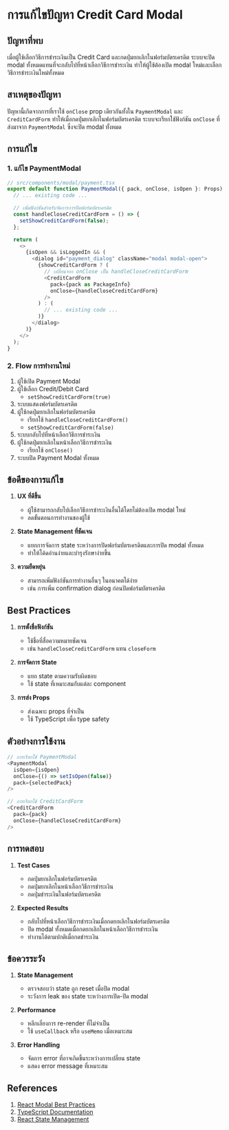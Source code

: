 # การแก้ไขปัญหา Credit Card Modal

## ปัญหาที่พบ

เมื่อผู้ใช้เลือกวิธีการชำระเงินเป็น Credit Card และกดปุ่มยกเลิกในฟอร์มบัตรเครดิต ระบบจะปิด modal ทั้งหมดแทนที่จะกลับไปที่หน้าเลือกวิธีการชำระเงิน ทำให้ผู้ใช้ต้องเปิด modal ใหม่และเลือกวิธีการชำระเงินใหม่ทั้งหมด

## สาเหตุของปัญหา

ปัญหานี้เกิดจากการที่เราใช้ `onClose` prop เดียวกันทั้งใน `PaymentModal` และ `CreditCardForm` ทำให้เมื่อกดปุ่มยกเลิกในฟอร์มบัตรเครดิต ระบบจะเรียกใช้ฟังก์ชัน `onClose` ที่ส่งมาจาก `PaymentModal` ซึ่งจะปิด modal ทั้งหมด

## การแก้ไข

### 1. แก้ไข PaymentModal

```typescript
// src/components/modal/payment.tsx
export default function PaymentModal({ pack, onClose, isOpen }: Props) {
  // ... existing code ...

  // เพิ่มฟังก์ชันสำหรับจัดการการปิดฟอร์มบัตรเครดิต
  const handleCloseCreditCardForm = () => {
    setShowCreditCardForm(false);
  };

  return (
    <>
      {isOpen && isLoggedIn && (
        <dialog id="payment_dialog" className="modal modal-open">
          {showCreditCardForm ? (
            // เปลี่ยนจาก onClose เป็น handleCloseCreditCardForm
            <CreditCardForm
              pack={pack as PackageInfo}
              onClose={handleCloseCreditCardForm}
            />
          ) : (
            // ... existing code ...
          )}
        </dialog>
      )}
    </>
  );
}
```

### 2. Flow การทำงานใหม่

1. ผู้ใช้เปิด Payment Modal
2. ผู้ใช้เลือก Credit/Debit Card
   - `setShowCreditCardForm(true)`
3. ระบบแสดงฟอร์มบัตรเครดิต
4. ผู้ใช้กดปุ่มยกเลิกในฟอร์มบัตรเครดิต
   - เรียกใช้ `handleCloseCreditCardForm()`
   - `setShowCreditCardForm(false)`
5. ระบบกลับไปที่หน้าเลือกวิธีการชำระเงิน
6. ผู้ใช้กดปุ่มยกเลิกในหน้าเลือกวิธีการชำระเงิน
   - เรียกใช้ `onClose()`
7. ระบบปิด Payment Modal ทั้งหมด

## ข้อดีของการแก้ไข

1. **UX ที่ดีขึ้น**

   - ผู้ใช้สามารถกลับไปเลือกวิธีการชำระเงินอื่นได้โดยไม่ต้องเปิด modal ใหม่
   - ลดขั้นตอนการทำงานของผู้ใช้

2. **State Management ที่ชัดเจน**

   - แยกการจัดการ state ระหว่างการปิดฟอร์มบัตรเครดิตและการปิด modal ทั้งหมด
   - ทำให้โค้ดอ่านง่ายและบำรุงรักษาง่ายขึ้น

3. **ความยืดหยุ่น**
   - สามารถเพิ่มฟังก์ชันการทำงานอื่นๆ ในอนาคตได้ง่าย
   - เช่น การเพิ่ม confirmation dialog ก่อนปิดฟอร์มบัตรเครดิต

## Best Practices

1. **การตั้งชื่อฟังก์ชัน**

   - ใช้ชื่อที่สื่อความหมายชัดเจน
   - เช่น `handleCloseCreditCardForm` แทน `closeForm`

2. **การจัดการ State**

   - แยก state ตามความรับผิดชอบ
   - ใช้ state ที่เหมาะสมกับแต่ละ component

3. **การส่ง Props**
   - ส่งเฉพาะ props ที่จำเป็น
   - ใช้ TypeScript เพื่อ type safety

## ตัวอย่างการใช้งาน

```typescript
// การเรียกใช้ PaymentModal
<PaymentModal
  isOpen={isOpen}
  onClose={() => setIsOpen(false)}
  pack={selectedPack}
/>

// การเรียกใช้ CreditCardForm
<CreditCardForm
  pack={pack}
  onClose={handleCloseCreditCardForm}
/>
```

## การทดสอบ

1. **Test Cases**

   - กดปุ่มยกเลิกในฟอร์มบัตรเครดิต
   - กดปุ่มยกเลิกในหน้าเลือกวิธีการชำระเงิน
   - กดปุ่มชำระเงินในฟอร์มบัตรเครดิต

2. **Expected Results**
   - กลับไปที่หน้าเลือกวิธีการชำระเงินเมื่อกดยกเลิกในฟอร์มบัตรเครดิต
   - ปิด modal ทั้งหมดเมื่อกดยกเลิกในหน้าเลือกวิธีการชำระเงิน
   - ทำงานได้ตามปกติเมื่อกดชำระเงิน

## ข้อควรระวัง

1. **State Management**

   - ตรวจสอบว่า state ถูก reset เมื่อปิด modal
   - ระวังการ leak ของ state ระหว่างการเปิด-ปิด modal

2. **Performance**

   - หลีกเลี่ยงการ re-render ที่ไม่จำเป็น
   - ใช้ `useCallback` หรือ `useMemo` เมื่อเหมาะสม

3. **Error Handling**
   - จัดการ error ที่อาจเกิดขึ้นระหว่างการเปลี่ยน state
   - แสดง error message ที่เหมาะสม

## References

1. [React Modal Best Practices](https://reactjs.org/docs/portals.html)
2. [TypeScript Documentation](https://www.typescriptlang.org/docs/)
3. [React State Management](https://reactjs.org/docs/state-and-lifecycle.html)
